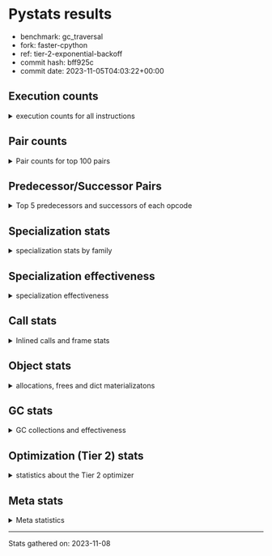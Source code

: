 
# Pystats results

- benchmark: gc_traversal
- fork: faster-cpython
- ref: tier-2-exponential-backoff
- commit hash: bff925c
- commit date: 2023-11-05T04:03:22+00:00

## Execution counts

<details>
<summary> execution counts for all instructions </summary>

|Name | Count | Self | Cumulative | Miss ratio | 
|---|---:|---:|---:|---:|
| ENTER_EXECUTOR | 161,780 | 41.1% | 41.1% |  |
| LOAD_FAST | 92,060 | 23.4% | 64.4% |  |
| STORE_FAST | 89,560 | 22.7% | 87.2% |  |
| PUSH_NULL | 6,120 | 1.6% | 88.7% |  |
| LOAD_GLOBAL_MODULE | 5,920 | 1.5% | 90.2% |  |
| LOAD_ATTR_MODULE | 5,860 | 1.5% | 91.7% |  |
| CALL | 5,700 | 1.4% | 93.1% |  |
| LOAD_CONST | 3,020 | 0.8% | 93.9% |  |
| CALL_BUILTIN_FAST_WITH_KEYWORDS | 2,900 | 0.7% | 94.6% |  |
| POP_JUMP_IF_FALSE | 2,560 | 0.6% | 95.3% |  |
| POP_JUMP_IF_NOT_NONE | 2,560 | 0.6% | 95.9% |  |
| BINARY_OP_ADD_FLOAT | 2,540 | 0.6% | 96.6% | 2.4% |
| BINARY_OP_SUBTRACT_FLOAT | 2,540 | 0.6% | 97.2% |  |
| COMPARE_OP_INT | 2,540 | 0.6% | 97.9% |  |
| FOR_ITER_RANGE | 1,380 | 0.4% | 98.2% |  |
| JUMP_BACKWARD | 960 | 0.2% | 98.5% |  |
| GET_ITER | 540 | 0.1% | 98.6% |  |
| BUILD_LIST | 540 | 0.1% | 98.7% |  |
| BINARY_OP | 520 | 0.1% | 98.9% |  |
| LOAD_FAST_LOAD_FAST | 500 | 0.1% | 99.0% |  |
| CALL_BUILTIN_CLASS | 480 | 0.1% | 99.1% |  |
| LOAD_GLOBAL_BUILTIN | 480 | 0.1% | 99.2% |  |
| STORE_SUBSCR_LIST_INT | 480 | 0.1% | 99.4% |  |
| POP_TOP | 460 | 0.1% | 99.5% |  |
| LOAD_GLOBAL | 360 | 0.1% | 99.6% |  |
| RETURN_VALUE | 240 | 0.1% | 99.6% |  |
| LOAD_DEREF | 240 | 0.1% | 99.7% |  |
| LOAD_ATTR | 200 | 0.1% | 99.8% |  |
| RESUME_CHECK | 180 | 0.0% | 99.8% |  |
| CALL_FUNCTION_EX | 160 | 0.0% | 99.8% |  |
| FOR_ITER | 120 | 0.0% | 99.9% |  |
| NOP | 80 | 0.0% | 99.9% |  |
| CALL_INTRINSIC_1 | 80 | 0.0% | 99.9% |  |
| COPY_FREE_VARS | 80 | 0.0% | 99.9% |  |
| LIST_EXTEND | 80 | 0.0% | 99.9% |  |
| RESUME | 60 | 0.0% | 100.0% |  |
| CALL_PY_EXACT_ARGS | 60 | 0.0% | 100.0% |  |
| STORE_SUBSCR | 40 | 0.0% | 100.0% |  |
| COMPARE_OP | 40 | 0.0% | 100.0% |  |


</details>

## Pair counts

<details>
<summary> Pair counts for top 100 pairs </summary>

|Pair | Count | Self | Cumulative | 
|---|---:|---:|---:|
| LOAD_FAST STORE_FAST | 80,000 | 20.3% | 20.3% |
| ENTER_EXECUTOR LOAD_FAST | 79,980 | 20.3% | 40.6% |
| STORE_FAST ENTER_EXECUTOR | 79,680 | 20.2% | 60.8% |
| ENTER_EXECUTOR ENTER_EXECUTOR | 79,620 | 20.2% | 81.0% |
| LOAD_ATTR_MODULE PUSH_NULL | 5,860 | 1.5% | 82.5% |
| LOAD_GLOBAL_MODULE LOAD_ATTR_MODULE | 5,760 | 1.5% | 84.0% |
| STORE_FAST LOAD_FAST | 5,120 | 1.3% | 85.3% |
| PUSH_NULL CALL | 3,100 | 0.8% | 86.1% |
| STORE_FAST LOAD_GLOBAL_MODULE | 2,900 | 0.7% | 86.8% |
| PUSH_NULL CALL_BUILTIN_FAST_WITH_KEYWORDS | 2,860 | 0.7% | 87.5% |
| CALL STORE_FAST | 2,580 | 0.7% | 88.2% |
| CALL LOAD_FAST | 2,560 | 0.6% | 88.8% |
| LOAD_FAST LOAD_CONST | 2,560 | 0.6% | 89.5% |
| LOAD_FAST POP_JUMP_IF_NOT_NONE | 2,560 | 0.6% | 90.1% |
| POP_JUMP_IF_NOT_NONE LOAD_FAST | 2,560 | 0.6% | 90.8% |
| BINARY_OP_ADD_FLOAT STORE_FAST | 2,540 | 0.6% | 91.4% |
| CALL_BUILTIN_FAST_WITH_KEYWORDS STORE_FAST | 2,540 | 0.6% | 92.1% |
| COMPARE_OP_INT POP_JUMP_IF_FALSE | 2,540 | 0.6% | 92.7% |
| LOAD_CONST COMPARE_OP_INT | 2,520 | 0.6% | 93.4% |
| LOAD_FAST BINARY_OP_SUBTRACT_FLOAT | 2,520 | 0.6% | 94.0% |
| LOAD_FAST LOAD_GLOBAL_MODULE | 2,520 | 0.6% | 94.6% |
| BINARY_OP_SUBTRACT_FLOAT BINARY_OP_ADD_FLOAT | 2,520 | 0.6% | 95.3% |
| POP_JUMP_IF_FALSE ENTER_EXECUTOR | 2,240 | 0.6% | 95.8% |
| ENTER_EXECUTOR CALL | 2,180 | 0.6% | 96.4% |
| FOR_ITER_RANGE STORE_FAST | 1,220 | 0.3% | 96.7% |
| JUMP_BACKWARD FOR_ITER_RANGE | 860 | 0.2% | 96.9% |
| LOAD_FAST_LOAD_FAST LOAD_FAST | 500 | 0.1% | 97.1% |
| STORE_FAST LOAD_FAST_LOAD_FAST | 500 | 0.1% | 97.2% |
| CALL_BUILTIN_CLASS GET_ITER | 480 | 0.1% | 97.3% |
| LOAD_GLOBAL_BUILTIN LOAD_FAST | 480 | 0.1% | 97.4% |
| GET_ITER FOR_ITER_RANGE | 460 | 0.1% | 97.5% |
| LOAD_FAST STORE_SUBSCR_LIST_INT | 460 | 0.1% | 97.7% |
| LOAD_FAST BINARY_OP | 420 | 0.1% | 97.8% |
| LOAD_FAST CALL_BUILTIN_CLASS | 420 | 0.1% | 97.9% |
| STORE_FAST LOAD_GLOBAL_BUILTIN | 420 | 0.1% | 98.0% |
| BINARY_OP STORE_FAST | 400 | 0.1% | 98.1% |
| BUILD_LIST LOAD_FAST | 380 | 0.1% | 98.2% |
| LOAD_CONST BUILD_LIST | 380 | 0.1% | 98.3% |
| STORE_FAST LOAD_CONST | 380 | 0.1% | 98.4% |
| CALL_BUILTIN_FAST_WITH_KEYWORDS POP_TOP | 360 | 0.1% | 98.5% |
| POP_TOP LOAD_GLOBAL_MODULE | 340 | 0.1% | 98.5% |
| POP_JUMP_IF_FALSE JUMP_BACKWARD | 320 | 0.1% | 98.6% |
| STORE_FAST JUMP_BACKWARD | 320 | 0.1% | 98.7% |
| STORE_SUBSCR_LIST_INT JUMP_BACKWARD | 300 | 0.1% | 98.8% |
| CALL CALL | 260 | 0.1% | 98.8% |
| STORE_FAST LOAD_GLOBAL | 240 | 0.1% | 98.9% |
| STORE_SUBSCR_LIST_INT ENTER_EXECUTOR | 180 | 0.0% | 99.0% |
| PUSH_NULL LOAD_FAST | 160 | 0.0% | 99.0% |
| LOAD_DEREF PUSH_NULL | 160 | 0.0% | 99.0% |
| LOAD_FAST RETURN_VALUE | 160 | 0.0% | 99.1% |
| LOAD_FAST CALL | 160 | 0.0% | 99.1% |
| FOR_ITER_RANGE LOAD_FAST | 160 | 0.0% | 99.2% |
| LOAD_GLOBAL LOAD_GLOBAL_MODULE | 120 | 0.0% | 99.2% |
| CALL POP_TOP | 100 | 0.0% | 99.2% |
| LOAD_ATTR PUSH_NULL | 100 | 0.0% | 99.2% |
| LOAD_ATTR LOAD_ATTR_MODULE | 100 | 0.0% | 99.3% |
| LOAD_GLOBAL LOAD_ATTR | 100 | 0.0% | 99.3% |
| LOAD_GLOBAL_MODULE LOAD_ATTR | 100 | 0.0% | 99.3% |
| GET_ITER FOR_ITER | 80 | 0.0% | 99.3% |
| NOP LOAD_DEREF | 80 | 0.0% | 99.4% |
| POP_TOP NOP | 80 | 0.0% | 99.4% |
| RETURN_VALUE RETURN_VALUE | 80 | 0.0% | 99.4% |
| RETURN_VALUE STORE_FAST | 80 | 0.0% | 99.4% |
| BINARY_OP BINARY_OP | 80 | 0.0% | 99.4% |
| BUILD_LIST LOAD_DEREF | 80 | 0.0% | 99.5% |
| BUILD_LIST STORE_FAST | 80 | 0.0% | 99.5% |
| CALL_FUNCTION_EX COPY_FREE_VARS | 80 | 0.0% | 99.5% |
| CALL_INTRINSIC_1 CALL_FUNCTION_EX | 80 | 0.0% | 99.5% |
| LIST_EXTEND CALL_INTRINSIC_1 | 80 | 0.0% | 99.5% |
| LOAD_CONST STORE_FAST | 80 | 0.0% | 99.6% |
| LOAD_DEREF LIST_EXTEND | 80 | 0.0% | 99.6% |
| LOAD_FAST BUILD_LIST | 80 | 0.0% | 99.6% |
| LOAD_FAST CALL_FUNCTION_EX | 80 | 0.0% | 99.6% |
| LOAD_GLOBAL LOAD_FAST | 80 | 0.0% | 99.6% |
| CALL GET_ITER | 60 | 0.0% | 99.7% |
| CALL CALL_BUILTIN_CLASS | 60 | 0.0% | 99.7% |
| CALL_FUNCTION_EX RESUME_CHECK | 60 | 0.0% | 99.7% |
| COPY_FREE_VARS RESUME_CHECK | 60 | 0.0% | 99.7% |
| FOR_ITER FOR_ITER_RANGE | 60 | 0.0% | 99.7% |
| JUMP_BACKWARD ENTER_EXECUTOR | 60 | 0.0% | 99.7% |
| LOAD_GLOBAL LOAD_GLOBAL_BUILTIN | 60 | 0.0% | 99.7% |
| CALL_PY_EXACT_ARGS RESUME_CHECK | 60 | 0.0% | 99.8% |
| LOAD_GLOBAL_MODULE LOAD_FAST | 60 | 0.0% | 99.8% |
| RESUME_CHECK BUILD_LIST | 60 | 0.0% | 99.8% |
| RESUME_CHECK LOAD_CONST | 60 | 0.0% | 99.8% |
| RESUME_CHECK LOAD_DEREF | 60 | 0.0% | 99.8% |
| POP_TOP LOAD_GLOBAL | 40 | 0.0% | 99.8% |
| RETURN_VALUE LOAD_GLOBAL | 40 | 0.0% | 99.8% |
| RETURN_VALUE LOAD_GLOBAL_MODULE | 40 | 0.0% | 99.9% |
| CALL CALL_BUILTIN_FAST_WITH_KEYWORDS | 40 | 0.0% | 99.9% |
| FOR_ITER STORE_FAST | 40 | 0.0% | 99.9% |
| JUMP_BACKWARD FOR_ITER | 40 | 0.0% | 99.9% |
| LOAD_CONST COMPARE_OP | 40 | 0.0% | 99.9% |
| LOAD_FAST STORE_SUBSCR | 40 | 0.0% | 99.9% |
| LOAD_FAST LOAD_GLOBAL | 40 | 0.0% | 99.9% |
| LOAD_FAST CALL_PY_EXACT_ARGS | 40 | 0.0% | 99.9% |
| STORE_SUBSCR JUMP_BACKWARD | 20 | 0.0% | 99.9% |
| STORE_SUBSCR STORE_SUBSCR_LIST_INT | 20 | 0.0% | 99.9% |
| BINARY_OP BINARY_OP_ADD_FLOAT | 20 | 0.0% | 99.9% |
| BINARY_OP BINARY_OP_SUBTRACT_FLOAT | 20 | 0.0% | 99.9% |


</details>

## Predecessor/Successor Pairs

<details>
<summary> Top 5 predecessors and successors of each opcode </summary>

### GET_ITER

<details>
<summary> Successors and predecessors for GET_ITER </summary>

|Predecessors | Count | Percentage | 
|---|---:|---:|
| CALL_BUILTIN_CLASS | 480 | 88.9% |
| CALL | 60 | 11.1% |

|Successors | Count | Percentage | 
|---|---:|---:|
| FOR_ITER_RANGE | 460 | 85.2% |
| FOR_ITER | 80 | 14.8% |


</details>

### NOP

<details>
<summary> Successors and predecessors for NOP </summary>

|Predecessors | Count | Percentage | 
|---|---:|---:|
| POP_TOP | 80 | 100.0% |

|Successors | Count | Percentage | 
|---|---:|---:|
| LOAD_DEREF | 80 | 100.0% |


</details>

### POP_TOP

<details>
<summary> Successors and predecessors for POP_TOP </summary>

|Predecessors | Count | Percentage | 
|---|---:|---:|
| CALL_BUILTIN_FAST_WITH_KEYWORDS | 360 | 78.3% |
| CALL | 100 | 21.7% |

|Successors | Count | Percentage | 
|---|---:|---:|
| LOAD_GLOBAL_MODULE | 340 | 73.9% |
| NOP | 80 | 17.4% |
| LOAD_GLOBAL | 40 | 8.7% |


</details>

### PUSH_NULL

<details>
<summary> Successors and predecessors for PUSH_NULL </summary>

|Predecessors | Count | Percentage | 
|---|---:|---:|
| LOAD_ATTR_MODULE | 5,860 | 95.8% |
| LOAD_DEREF | 160 | 2.6% |
| LOAD_ATTR | 100 | 1.6% |

|Successors | Count | Percentage | 
|---|---:|---:|
| CALL | 3,100 | 50.7% |
| CALL_BUILTIN_FAST_WITH_KEYWORDS | 2,860 | 46.7% |
| LOAD_FAST | 160 | 2.6% |


</details>

### RETURN_VALUE

<details>
<summary> Successors and predecessors for RETURN_VALUE </summary>

|Predecessors | Count | Percentage | 
|---|---:|---:|
| LOAD_FAST | 160 | 66.7% |
| RETURN_VALUE | 80 | 33.3% |

|Successors | Count | Percentage | 
|---|---:|---:|
| RETURN_VALUE | 80 | 33.3% |
| STORE_FAST | 80 | 33.3% |
| LOAD_GLOBAL | 40 | 16.7% |
| LOAD_GLOBAL_MODULE | 40 | 16.7% |


</details>

### STORE_SUBSCR

<details>
<summary> Successors and predecessors for STORE_SUBSCR </summary>

|Predecessors | Count | Percentage | 
|---|---:|---:|
| LOAD_FAST | 40 | 100.0% |

|Successors | Count | Percentage | 
|---|---:|---:|
| JUMP_BACKWARD | 20 | 50.0% |
| STORE_SUBSCR_LIST_INT | 20 | 50.0% |


</details>

### BINARY_OP

<details>
<summary> Successors and predecessors for BINARY_OP </summary>

|Predecessors | Count | Percentage | 
|---|---:|---:|
| LOAD_FAST | 420 | 80.8% |
| BINARY_OP | 80 | 15.4% |
| BINARY_OP_SUBTRACT_FLOAT | 20 | 3.8% |

|Successors | Count | Percentage | 
|---|---:|---:|
| STORE_FAST | 400 | 76.9% |
| BINARY_OP | 80 | 15.4% |
| BINARY_OP_ADD_FLOAT | 20 | 3.8% |
| BINARY_OP_SUBTRACT_FLOAT | 20 | 3.8% |


</details>

### BUILD_LIST

<details>
<summary> Successors and predecessors for BUILD_LIST </summary>

|Predecessors | Count | Percentage | 
|---|---:|---:|
| LOAD_CONST | 380 | 70.4% |
| LOAD_FAST | 80 | 14.8% |
| RESUME_CHECK | 60 | 11.1% |
| RESUME | 20 | 3.7% |

|Successors | Count | Percentage | 
|---|---:|---:|
| LOAD_FAST | 380 | 70.4% |
| LOAD_DEREF | 80 | 14.8% |
| STORE_FAST | 80 | 14.8% |


</details>

### CALL

<details>
<summary> Successors and predecessors for CALL </summary>

|Predecessors | Count | Percentage | 
|---|---:|---:|
| PUSH_NULL | 3,100 | 54.4% |
| ENTER_EXECUTOR | 2,180 | 38.2% |
| CALL | 260 | 4.6% |
| LOAD_FAST | 160 | 2.8% |

|Successors | Count | Percentage | 
|---|---:|---:|
| STORE_FAST | 2,580 | 45.3% |
| LOAD_FAST | 2,560 | 44.9% |
| CALL | 260 | 4.6% |
| POP_TOP | 100 | 1.8% |
| GET_ITER | 60 | 1.1% |


</details>

### CALL_FUNCTION_EX

<details>
<summary> Successors and predecessors for CALL_FUNCTION_EX </summary>

|Predecessors | Count | Percentage | 
|---|---:|---:|
| CALL_INTRINSIC_1 | 80 | 50.0% |
| LOAD_FAST | 80 | 50.0% |

|Successors | Count | Percentage | 
|---|---:|---:|
| COPY_FREE_VARS | 80 | 50.0% |
| RESUME_CHECK | 60 | 37.5% |
| RESUME | 20 | 12.5% |


</details>

### CALL_INTRINSIC_1

<details>
<summary> Successors and predecessors for CALL_INTRINSIC_1 </summary>

|Predecessors | Count | Percentage | 
|---|---:|---:|
| LIST_EXTEND | 80 | 100.0% |

|Successors | Count | Percentage | 
|---|---:|---:|
| CALL_FUNCTION_EX | 80 | 100.0% |


</details>

### COMPARE_OP

<details>
<summary> Successors and predecessors for COMPARE_OP </summary>

|Predecessors | Count | Percentage | 
|---|---:|---:|
| LOAD_CONST | 40 | 100.0% |

|Successors | Count | Percentage | 
|---|---:|---:|
| POP_JUMP_IF_FALSE | 20 | 50.0% |
| COMPARE_OP_INT | 20 | 50.0% |


</details>

### COPY_FREE_VARS

<details>
<summary> Successors and predecessors for COPY_FREE_VARS </summary>

|Predecessors | Count | Percentage | 
|---|---:|---:|
| CALL_FUNCTION_EX | 80 | 100.0% |

|Successors | Count | Percentage | 
|---|---:|---:|
| RESUME_CHECK | 60 | 75.0% |
| RESUME | 20 | 25.0% |


</details>

### ENTER_EXECUTOR

<details>
<summary> Successors and predecessors for ENTER_EXECUTOR </summary>

|Predecessors | Count | Percentage | 
|---|---:|---:|
| STORE_FAST | 79,680 | 49.3% |
| ENTER_EXECUTOR | 79,620 | 49.2% |
| POP_JUMP_IF_FALSE | 2,240 | 1.4% |
| STORE_SUBSCR_LIST_INT | 180 | 0.1% |
| JUMP_BACKWARD | 60 | 0.0% |

|Successors | Count | Percentage | 
|---|---:|---:|
| LOAD_FAST | 79,980 | 49.4% |
| ENTER_EXECUTOR | 79,620 | 49.2% |
| CALL | 2,180 | 1.3% |


</details>

### FOR_ITER

<details>
<summary> Successors and predecessors for FOR_ITER </summary>

|Predecessors | Count | Percentage | 
|---|---:|---:|
| GET_ITER | 80 | 66.7% |
| JUMP_BACKWARD | 40 | 33.3% |

|Successors | Count | Percentage | 
|---|---:|---:|
| FOR_ITER_RANGE | 60 | 50.0% |
| STORE_FAST | 40 | 33.3% |
| LOAD_FAST | 20 | 16.7% |


</details>

### JUMP_BACKWARD

<details>
<summary> Successors and predecessors for JUMP_BACKWARD </summary>

|Predecessors | Count | Percentage | 
|---|---:|---:|
| POP_JUMP_IF_FALSE | 320 | 33.3% |
| STORE_FAST | 320 | 33.3% |
| STORE_SUBSCR_LIST_INT | 300 | 31.2% |
| STORE_SUBSCR | 20 | 2.1% |

|Successors | Count | Percentage | 
|---|---:|---:|
| FOR_ITER_RANGE | 860 | 89.6% |
| ENTER_EXECUTOR | 60 | 6.2% |
| FOR_ITER | 40 | 4.2% |


</details>

### LIST_EXTEND

<details>
<summary> Successors and predecessors for LIST_EXTEND </summary>

|Predecessors | Count | Percentage | 
|---|---:|---:|
| LOAD_DEREF | 80 | 100.0% |

|Successors | Count | Percentage | 
|---|---:|---:|
| CALL_INTRINSIC_1 | 80 | 100.0% |


</details>

### LOAD_ATTR

<details>
<summary> Successors and predecessors for LOAD_ATTR </summary>

|Predecessors | Count | Percentage | 
|---|---:|---:|
| LOAD_GLOBAL | 100 | 50.0% |
| LOAD_GLOBAL_MODULE | 100 | 50.0% |

|Successors | Count | Percentage | 
|---|---:|---:|
| PUSH_NULL | 100 | 50.0% |
| LOAD_ATTR_MODULE | 100 | 50.0% |


</details>

### LOAD_CONST

<details>
<summary> Successors and predecessors for LOAD_CONST </summary>

|Predecessors | Count | Percentage | 
|---|---:|---:|
| LOAD_FAST | 2,560 | 84.8% |
| STORE_FAST | 380 | 12.6% |
| RESUME_CHECK | 60 | 2.0% |
| RESUME | 20 | 0.7% |

|Successors | Count | Percentage | 
|---|---:|---:|
| COMPARE_OP_INT | 2,520 | 83.4% |
| BUILD_LIST | 380 | 12.6% |
| STORE_FAST | 80 | 2.6% |
| COMPARE_OP | 40 | 1.3% |


</details>

### LOAD_DEREF

<details>
<summary> Successors and predecessors for LOAD_DEREF </summary>

|Predecessors | Count | Percentage | 
|---|---:|---:|
| NOP | 80 | 33.3% |
| BUILD_LIST | 80 | 33.3% |
| RESUME_CHECK | 60 | 25.0% |
| RESUME | 20 | 8.3% |

|Successors | Count | Percentage | 
|---|---:|---:|
| PUSH_NULL | 160 | 66.7% |
| LIST_EXTEND | 80 | 33.3% |


</details>

### LOAD_FAST

<details>
<summary> Successors and predecessors for LOAD_FAST </summary>

|Predecessors | Count | Percentage | 
|---|---:|---:|
| ENTER_EXECUTOR | 79,980 | 86.9% |
| STORE_FAST | 5,120 | 5.6% |
| CALL | 2,560 | 2.8% |
| POP_JUMP_IF_NOT_NONE | 2,560 | 2.8% |
| LOAD_FAST_LOAD_FAST | 500 | 0.5% |

|Successors | Count | Percentage | 
|---|---:|---:|
| STORE_FAST | 80,000 | 86.9% |
| LOAD_CONST | 2,560 | 2.8% |
| POP_JUMP_IF_NOT_NONE | 2,560 | 2.8% |
| BINARY_OP_SUBTRACT_FLOAT | 2,520 | 2.7% |
| LOAD_GLOBAL_MODULE | 2,520 | 2.7% |


</details>

### LOAD_FAST_LOAD_FAST

<details>
<summary> Successors and predecessors for LOAD_FAST_LOAD_FAST </summary>

|Predecessors | Count | Percentage | 
|---|---:|---:|
| STORE_FAST | 500 | 100.0% |

|Successors | Count | Percentage | 
|---|---:|---:|
| LOAD_FAST | 500 | 100.0% |


</details>

### LOAD_GLOBAL

<details>
<summary> Successors and predecessors for LOAD_GLOBAL </summary>

|Predecessors | Count | Percentage | 
|---|---:|---:|
| STORE_FAST | 240 | 66.7% |
| POP_TOP | 40 | 11.1% |
| RETURN_VALUE | 40 | 11.1% |
| LOAD_FAST | 40 | 11.1% |

|Successors | Count | Percentage | 
|---|---:|---:|
| LOAD_GLOBAL_MODULE | 120 | 33.3% |
| LOAD_ATTR | 100 | 27.8% |
| LOAD_FAST | 80 | 22.2% |
| LOAD_GLOBAL_BUILTIN | 60 | 16.7% |


</details>

### POP_JUMP_IF_FALSE

<details>
<summary> Successors and predecessors for POP_JUMP_IF_FALSE </summary>

|Predecessors | Count | Percentage | 
|---|---:|---:|
| COMPARE_OP_INT | 2,540 | 99.2% |
| COMPARE_OP | 20 | 0.8% |

|Successors | Count | Percentage | 
|---|---:|---:|
| ENTER_EXECUTOR | 2,240 | 87.5% |
| JUMP_BACKWARD | 320 | 12.5% |


</details>

### POP_JUMP_IF_NOT_NONE

<details>
<summary> Successors and predecessors for POP_JUMP_IF_NOT_NONE </summary>

|Predecessors | Count | Percentage | 
|---|---:|---:|
| LOAD_FAST | 2,560 | 100.0% |

|Successors | Count | Percentage | 
|---|---:|---:|
| LOAD_FAST | 2,560 | 100.0% |


</details>

### STORE_FAST

<details>
<summary> Successors and predecessors for STORE_FAST </summary>

|Predecessors | Count | Percentage | 
|---|---:|---:|
| LOAD_FAST | 80,000 | 89.3% |
| CALL | 2,580 | 2.9% |
| BINARY_OP_ADD_FLOAT | 2,540 | 2.8% |
| CALL_BUILTIN_FAST_WITH_KEYWORDS | 2,540 | 2.8% |
| FOR_ITER_RANGE | 1,220 | 1.4% |

|Successors | Count | Percentage | 
|---|---:|---:|
| ENTER_EXECUTOR | 79,680 | 89.0% |
| LOAD_FAST | 5,120 | 5.7% |
| LOAD_GLOBAL_MODULE | 2,900 | 3.2% |
| LOAD_FAST_LOAD_FAST | 500 | 0.6% |
| LOAD_GLOBAL_BUILTIN | 420 | 0.5% |


</details>

### RESUME

<details>
<summary> Successors and predecessors for RESUME </summary>

|Predecessors | Count | Percentage | 
|---|---:|---:|
| CALL | 20 | 33.3% |
| CALL_FUNCTION_EX | 20 | 33.3% |
| COPY_FREE_VARS | 20 | 33.3% |

|Successors | Count | Percentage | 
|---|---:|---:|
| BUILD_LIST | 20 | 33.3% |
| LOAD_CONST | 20 | 33.3% |
| LOAD_DEREF | 20 | 33.3% |


</details>

### BINARY_OP_ADD_FLOAT

<details>
<summary> Successors and predecessors for BINARY_OP_ADD_FLOAT </summary>

|Predecessors | Count | Percentage | 
|---|---:|---:|
| BINARY_OP_SUBTRACT_FLOAT | 2,520 | 99.2% |
| BINARY_OP | 20 | 0.8% |

|Successors | Count | Percentage | 
|---|---:|---:|
| STORE_FAST | 2,540 | 100.0% |


</details>

### BINARY_OP_SUBTRACT_FLOAT

<details>
<summary> Successors and predecessors for BINARY_OP_SUBTRACT_FLOAT </summary>

|Predecessors | Count | Percentage | 
|---|---:|---:|
| LOAD_FAST | 2,520 | 99.2% |
| BINARY_OP | 20 | 0.8% |

|Successors | Count | Percentage | 
|---|---:|---:|
| BINARY_OP_ADD_FLOAT | 2,520 | 99.2% |
| BINARY_OP | 20 | 0.8% |


</details>

### CALL_BUILTIN_CLASS

<details>
<summary> Successors and predecessors for CALL_BUILTIN_CLASS </summary>

|Predecessors | Count | Percentage | 
|---|---:|---:|
| LOAD_FAST | 420 | 87.5% |
| CALL | 60 | 12.5% |

|Successors | Count | Percentage | 
|---|---:|---:|
| GET_ITER | 480 | 100.0% |


</details>

### CALL_BUILTIN_FAST_WITH_KEYWORDS

<details>
<summary> Successors and predecessors for CALL_BUILTIN_FAST_WITH_KEYWORDS </summary>

|Predecessors | Count | Percentage | 
|---|---:|---:|
| PUSH_NULL | 2,860 | 98.6% |
| CALL | 40 | 1.4% |

|Successors | Count | Percentage | 
|---|---:|---:|
| STORE_FAST | 2,540 | 87.6% |
| POP_TOP | 360 | 12.4% |


</details>

### CALL_PY_EXACT_ARGS

<details>
<summary> Successors and predecessors for CALL_PY_EXACT_ARGS </summary>

|Predecessors | Count | Percentage | 
|---|---:|---:|
| LOAD_FAST | 40 | 66.7% |
| CALL | 20 | 33.3% |

|Successors | Count | Percentage | 
|---|---:|---:|
| RESUME_CHECK | 60 | 100.0% |


</details>

### COMPARE_OP_INT

<details>
<summary> Successors and predecessors for COMPARE_OP_INT </summary>

|Predecessors | Count | Percentage | 
|---|---:|---:|
| LOAD_CONST | 2,520 | 99.2% |
| COMPARE_OP | 20 | 0.8% |

|Successors | Count | Percentage | 
|---|---:|---:|
| POP_JUMP_IF_FALSE | 2,540 | 100.0% |


</details>

### FOR_ITER_RANGE

<details>
<summary> Successors and predecessors for FOR_ITER_RANGE </summary>

|Predecessors | Count | Percentage | 
|---|---:|---:|
| JUMP_BACKWARD | 860 | 62.3% |
| GET_ITER | 460 | 33.3% |
| FOR_ITER | 60 | 4.3% |

|Successors | Count | Percentage | 
|---|---:|---:|
| STORE_FAST | 1,220 | 88.4% |
| LOAD_FAST | 160 | 11.6% |


</details>

### LOAD_ATTR_MODULE

<details>
<summary> Successors and predecessors for LOAD_ATTR_MODULE </summary>

|Predecessors | Count | Percentage | 
|---|---:|---:|
| LOAD_GLOBAL_MODULE | 5,760 | 98.3% |
| LOAD_ATTR | 100 | 1.7% |

|Successors | Count | Percentage | 
|---|---:|---:|
| PUSH_NULL | 5,860 | 100.0% |


</details>

### LOAD_GLOBAL_BUILTIN

<details>
<summary> Successors and predecessors for LOAD_GLOBAL_BUILTIN </summary>

|Predecessors | Count | Percentage | 
|---|---:|---:|
| STORE_FAST | 420 | 87.5% |
| LOAD_GLOBAL | 60 | 12.5% |

|Successors | Count | Percentage | 
|---|---:|---:|
| LOAD_FAST | 480 | 100.0% |


</details>

### LOAD_GLOBAL_MODULE

<details>
<summary> Successors and predecessors for LOAD_GLOBAL_MODULE </summary>

|Predecessors | Count | Percentage | 
|---|---:|---:|
| STORE_FAST | 2,900 | 49.0% |
| LOAD_FAST | 2,520 | 42.6% |
| POP_TOP | 340 | 5.7% |
| LOAD_GLOBAL | 120 | 2.0% |
| RETURN_VALUE | 40 | 0.7% |

|Successors | Count | Percentage | 
|---|---:|---:|
| LOAD_ATTR_MODULE | 5,760 | 97.3% |
| LOAD_ATTR | 100 | 1.7% |
| LOAD_FAST | 60 | 1.0% |


</details>

### RESUME_CHECK

<details>
<summary> Successors and predecessors for RESUME_CHECK </summary>

|Predecessors | Count | Percentage | 
|---|---:|---:|
| CALL_FUNCTION_EX | 60 | 33.3% |
| COPY_FREE_VARS | 60 | 33.3% |
| CALL_PY_EXACT_ARGS | 60 | 33.3% |

|Successors | Count | Percentage | 
|---|---:|---:|
| BUILD_LIST | 60 | 33.3% |
| LOAD_CONST | 60 | 33.3% |
| LOAD_DEREF | 60 | 33.3% |


</details>

### STORE_SUBSCR_LIST_INT

<details>
<summary> Successors and predecessors for STORE_SUBSCR_LIST_INT </summary>

|Predecessors | Count | Percentage | 
|---|---:|---:|
| LOAD_FAST | 460 | 95.8% |
| STORE_SUBSCR | 20 | 4.2% |

|Successors | Count | Percentage | 
|---|---:|---:|
| JUMP_BACKWARD | 300 | 62.5% |
| ENTER_EXECUTOR | 180 | 37.5% |


</details>


</details>

## Specialization stats

<details>
<summary> specialization stats by family </summary>

### BINARY_OP

<details>
<summary> specialization stats for BINARY_OP family </summary>

|Kind | Count | Ratio | 
|---|---:|---:|
|     deferred | 420 | 7.5% |
|          hit | 5,020 | 89.6% |
|         miss | 60 | 1.1% |

| | Count | Ratio | 
|---|---:|---:|
| Success | 40 | 40.0% |
| Failure | 60 | 60.0% |

|Failure kind | Count | Ratio | 
|---|---:|---:|
| multiply different types | 60 | 100.0% |


</details>

### CALL

<details>
<summary> specialization stats for CALL family </summary>

|Kind | Count | Ratio | 
|---|---:|---:|
|     deferred | 5,320 | 58.2% |
|          hit | 3,440 | 37.6% |

| | Count | Ratio | 
|---|---:|---:|
| Success | 120 | 31.6% |
| Failure | 260 | 68.4% |

|Failure kind | Count | Ratio | 
|---|---:|---:|
| cfunc noargs | 260 | 100.0% |


</details>

### COMPARE_OP

<details>
<summary> specialization stats for COMPARE_OP family </summary>

|Kind | Count | Ratio | 
|---|---:|---:|
|     deferred | 20 | 0.8% |
|          hit | 2,540 | 98.4% |

| | Count | Ratio | 
|---|---:|---:|
| Success | 20 | 100.0% |
| Failure | 0 | 0.0% |


</details>

### FOR_ITER

<details>
<summary> specialization stats for FOR_ITER family </summary>

|Kind | Count | Ratio | 
|---|---:|---:|
|     deferred | 60 | 4.0% |
|          hit | 1,380 | 92.0% |

| | Count | Ratio | 
|---|---:|---:|
| Success | 60 | 100.0% |
| Failure | 0 | 0.0% |


</details>

### LOAD_ATTR

<details>
<summary> specialization stats for LOAD_ATTR family </summary>

|Kind | Count | Ratio | 
|---|---:|---:|
|     deferred | 100 | 1.7% |
|          hit | 5,860 | 96.7% |

| | Count | Ratio | 
|---|---:|---:|
| Success | 100 | 100.0% |
| Failure | 0 | 0.0% |


</details>

### LOAD_GLOBAL

<details>
<summary> specialization stats for LOAD_GLOBAL family </summary>

|Kind | Count | Ratio | 
|---|---:|---:|
|     deferred | 180 | 2.7% |
|          hit | 6,400 | 94.7% |

| | Count | Ratio | 
|---|---:|---:|
| Success | 180 | 100.0% |
| Failure | 0 | 0.0% |


</details>

### POP_JUMP_IF_FALSE

<details>
<summary> specialization stats for POP_JUMP_IF_FALSE family </summary>


</details>

### POP_JUMP_IF_NOT_NONE

<details>
<summary> specialization stats for POP_JUMP_IF_NOT_NONE family </summary>


</details>

### STORE_SUBSCR

<details>
<summary> specialization stats for STORE_SUBSCR family </summary>

|Kind | Count | Ratio | 
|---|---:|---:|
|     deferred | 20 | 3.8% |
|          hit | 480 | 92.3% |

| | Count | Ratio | 
|---|---:|---:|
| Success | 20 | 100.0% |
| Failure | 0 | 0.0% |


</details>


</details>

## Specialization effectiveness

<details>
<summary> specialization effectiveness </summary>

|Instructions | Count | Ratio | 
|---|---:|---:|
| Basic | 356,560 | 90.5% |
| Not specialized | 12,100 | 3.1% |
| Specialized hits | 25,300 | 6.4% |
| Specialized misses | 60 | 0.0% |

### Deferred by instruction

<details>
<summary> deferred by instruction </summary>

|Name | Count | Ratio | 
|---|---:|---:|
| CALL | 5,320 | 86.9% |
| BINARY_OP | 420 | 6.9% |
| LOAD_GLOBAL | 180 | 2.9% |
| LOAD_ATTR | 100 | 1.6% |
| FOR_ITER | 60 | 1.0% |
| STORE_SUBSCR | 20 | 0.3% |
| COMPARE_OP | 20 | 0.3% |
| BINARY_SLICE | 0 | 0.0% |
| STORE_SLICE | 0 | 0.0% |
| BINARY_OP_INPLACE_ADD_UNICODE | 0 | 0.0% |


</details>

### Misses by instruction

<details>
<summary> misses by instruction </summary>

|Name | Count | Ratio | 
|---|---:|---:|
| BINARY_OP_ADD_FLOAT | 60 | 100.0% |
| GET_ITER | 0 | 0.0% |
| NOP | 0 | 0.0% |
| POP_TOP | 0 | 0.0% |
| PUSH_NULL | 0 | 0.0% |
| RETURN_VALUE | 0 | 0.0% |
| BUILD_LIST | 0 | 0.0% |
| CALL_FUNCTION_EX | 0 | 0.0% |
| CALL_INTRINSIC_1 | 0 | 0.0% |
| COPY_FREE_VARS | 0 | 0.0% |


</details>


</details>

## Call stats

<details>
<summary> Inlined calls and frame stats </summary>

| | Count | Ratio | 
|---|---:|---:|
| Calls to PyEval_EvalDefault | 0 | 0.0% |
| Calls to Python functions inlined | 240 | 100.0% |
| Calls via PyEval_EvalFrame (total) | 0 | 0.0% |
| Calls via PyEval_EvalFrame (vector) | 0 | 0.0% |
| Calls via PyEval_EvalFrame (generator) | 0 | 0.0% |
| Calls via PyEval_EvalFrame (legacy) | 0 | 0.0% |
| Calls via PyEval_EvalFrame (function vectorcall) | 0 | 0.0% |
| Calls via PyEval_EvalFrame (build class) | 0 | 0.0% |
| Calls via PyEval_EvalFrame (slot) | 0 | 0.0% |
| Calls via PyEval_EvalFrame (function ex) | 160 | 66.7% |
| Calls via PyEval_EvalFrame (api) | 0 | 0.0% |
| Calls via PyEval_EvalFrame (method) | 0 | 0.0% |
| Frame objects created | 0 | 0.0% |
| Frames pushed | 60 | 25.0% |


</details>

## Object stats

<details>
<summary> allocations, frees and dict materializatons </summary>

| | Count | Ratio | 
|---|---:|---:|
| Allocations from freelist | 85,840 | 0.4% |
| Frees to freelist | 92,420 |  |
| Allocations | 22,581,640 | 99.6% |
| Allocations to 512 bytes | 22,506,720 | 99.3% |
| Allocations to 4 kbytes | 35,880 | 0.2% |
| Allocations over 4 kbytes | 39,040 | 0.2% |
| Frees | 22,588,840 |  |
| New values | 0 |  |
| Interpreter increfs | 102,359,760 | 99.9% |
| Interpreter decrefs | 84,837,260 | 67.9% |
| Increfs | 120,120 | 0.1% |
| Decrefs | 40,155,720 | 32.1% |
| Materialize dict (on request) | 0 |  |
| Materialize dict (new key) | 0 |  |
| Materialize dict (too big) | 0 |  |
| Materialize dict (str subclass) | 0 |  |
| Dematerialize dict | 0 |  |
| Method cache hits | 75 |  |
| Method cache misses | 25 |  |
| Method cache collisions | 25 |  |
| Method cache dunder hits | 0 |  |
| Method cache dunder misses | 0 |  |


</details>

## GC stats

<details>
<summary> GC collections and effectiveness </summary>

|Generation | Collections | Objects collected | Object visits | 
|---:|---:|---:|---:|
| 0 | 100 | 1,920 | 54,050,480 |
| 1 | 0 | 0 | 0 |
| 2 | 5,120 | 0 | 5,706,473,760 |


</details>

## Optimization (Tier 2) stats

<details>
<summary> statistics about the Tier 2 optimizer </summary>

| | Count | Ratio | 
|---|---:|---:|
| Optimization attempts | 60 |  |
| Traces created | 60 | 100.0% |
| Trace stack overflow | 0 | 0.0% |
| Trace stack underflow | 0 | 0.0% |
| Trace too long | 0 | 0.0% |
| Trace too short | 0 | 0.0% |
| Inner loop found | 20 | 33.3% |
| Recursive call | 0 | 0.0% |
| Traces executed | 161,780 |  |
| Uops executed | 521,839,500 | 3,225.61 |

### Trace length histogram

<details>
<summary> trace length histogram </summary>

|Range | Count | Ratio | 
|---|---:|---:|
| <= 1 | 0 | 0.0% |
| <= 2 | 0 | 0.0% |
| <= 4 | 0 | 0.0% |
| <= 8 | 0 | 0.0% |
| <= 16 | 0 | 0.0% |
| <= 32 | 40 | 66.7% |
| <= 64 | 20 | 33.3% |


</details>

### Optimized trace length histogram

<details>
<summary> optimized trace length histogram </summary>

|Range | Count | Ratio | 
|---|---:|---:|
| <= 1 | 0 | 0.0% |
| <= 2 | 0 | 0.0% |
| <= 4 | 0 | 0.0% |
| <= 8 | 0 | 0.0% |
| <= 16 | 20 | 33.3% |
| <= 32 | 20 | 33.3% |
| <= 64 | 20 | 33.3% |


</details>

### Trace run length histogram

<details>
<summary> trace run length histogram </summary>

|Range | Count | Ratio | 
|---|---:|---:|
| <= 1 | 0 | 0.0% |
| <= 2 | 0 | 0.0% |
| <= 4 | 0 | 0.0% |
| <= 8 | 220 | 0.1% |
| <= 16 | 0 | 0.0% |
| <= 32 | 2,240 | 1.4% |
| <= 64 | 79,800 | 49.3% |
| <= 128 | 400 | 0.2% |
| <= 256 | 800 | 0.5% |
| <= 512 | 1,520 | 0.9% |
| <= 1,024 | 3,200 | 2.0% |
| <= 2,048 | 6,320 | 3.9% |
| <= 4,096 | 12,560 | 7.8% |
| <= 8,192 | 25,200 | 15.6% |
| <= 16,384 | 29,520 | 18.2% |


</details>

### Uop execution stats

<details>
<summary> uop execution stats </summary>

|Name | Count | Self | Cumulative | Miss ratio | 
|---|---:|---:|---:|---:|
| _SET_IP | 120,531,440 | 23.1% | 23.1% |  |
| LOAD_FAST | 120,037,740 | 23.0% | 46.1% |  |
| _ITER_CHECK_RANGE | 40,121,280 | 7.7% | 53.8% |  |
| _IS_ITER_EXHAUSTED_RANGE | 40,121,280 | 7.7% | 61.5% |  |
| _POP_JUMP_IF_TRUE | 40,121,280 | 7.7% | 69.2% |  |
| STORE_FAST | 40,120,920 | 7.7% | 76.9% |  |
| _ITER_NEXT_RANGE | 40,041,300 | 7.7% | 84.5% |  |
| STORE_SUBSCR_LIST_INT | 39,959,500 | 7.7% | 92.2% |  |
| _JUMP_TO_TOP | 39,879,880 | 7.6% | 99.8% |  |
| _EXIT_TRACE | 161,780 | 0.0% | 99.9% |  |
| _GUARD_GLOBALS_VERSION | 83,980 | 0.0% | 99.9% |  |
| POP_TOP | 82,160 | 0.0% | 99.9% |  |
| GET_ITER | 79,620 | 0.0% | 99.9% |  |
| BUILD_LIST | 79,620 | 0.0% | 99.9% |  |
| LOAD_CONST | 79,620 | 0.0% | 99.9% |  |
| CALL_BUILTIN_CLASS | 79,620 | 0.0% | 100.0% |  |
| _GUARD_BUILTINS_VERSION | 79,620 | 0.0% | 100.0% |  |
| _LOAD_GLOBAL_BUILTINS | 79,620 | 0.0% | 100.0% |  |
| _BINARY_OP | 79,620 | 0.0% | 100.0% |  |
| PUSH_NULL | 4,360 | 0.0% | 100.0% |  |
| _LOAD_GLOBAL_MODULE | 4,360 | 0.0% | 100.0% |  |
| _CHECK_ATTR_MODULE | 4,360 | 0.0% | 100.0% |  |
| _LOAD_ATTR_MODULE | 4,360 | 0.0% | 100.0% |  |
| CALL_BUILTIN_FAST_WITH_KEYWORDS | 2,180 | 0.0% | 100.0% |  |


</details>

### Unsupported opcodes

<details>
<summary> unsupported opcodes </summary>

|Opcode | Count | 
|---|---:|
| CALL | 20 |


</details>


</details>

## Meta stats

<details>
<summary> Meta statistics </summary>

| | Count | 
|---|---:|
| Number of data files | 20 |


</details>

---
Stats gathered on: 2023-11-08
